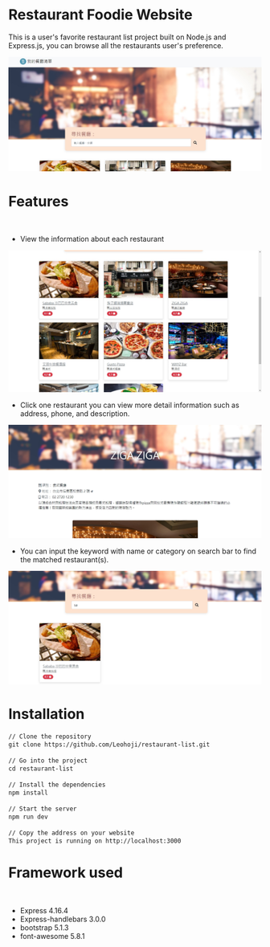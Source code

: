 # Restaurant Foodie Website
This is a user's favorite restaurant list project built on Node.js and Express.js, you can browse all the restaurants user's preference.

![image](https://github.com/Leohoji/restaurant-list/blob/main/pictures/%E9%A4%90%E5%BB%B3%E6%B8%85%E5%96%AE.jpg)

# Features
<br>

* View the information about each restaurant

![image](https://github.com/Leohoji/restaurant-list/blob/main/pictures/%E6%9C%80%E6%84%9B%E9%A4%90%E5%BB%B3.jpg)

* Click one restaurant you can view more detail information such as address, phone, and description.

![image](https://github.com/Leohoji/restaurant-list/blob/main/pictures/show.jpg)

* You can input the keyword with name or category on search bar to find the matched restaurant(s).

![image](https://github.com/Leohoji/restaurant-list/blob/main/pictures/search.jpg)

# Installation
```
// Clone the repository
git clone https://github.com/Leohoji/restaurant-list.git 

// Go into the project
cd restaurant-list

// Install the dependencies
npm install

// Start the server
npm run dev

// Copy the address on your website
This project is running on http://localhost:3000
```

# Framework used
<br>

* Express 4.16.4
* Express-handlebars 3.0.0
* bootstrap 5.1.3
* font-awesome 5.8.1
